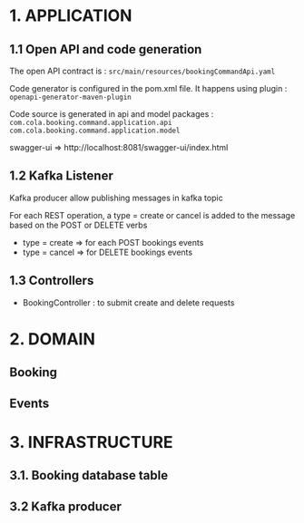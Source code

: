 # 1. APPLICATION

## 1.1 Open API and code generation 
The open API contract is : `src/main/resources/bookingCommandApi.yaml`

Code generator is configured in the pom.xml file. It happens using plugin : `openapi-generator-maven-plugin`

Code source is generated in api and model packages : 
`com.cola.booking.command.application.api`
`com.cola.booking.command.application.model`

swagger-ui => http://localhost:8081/swagger-ui/index.html

## 1.2 Kafka Listener
Kafka producer allow publishing messages in kafka topic

For each REST operation, a type = create or cancel is added to the message based on the POST or DELETE verbs
* type = create => for each POST bookings events
* type = cancel => for DELETE bookings events


## 1.3 Controllers
* BookingController : to submit create and delete requests

# 2. DOMAIN
## Booking
## Events

# 3. INFRASTRUCTURE

## 3.1. Booking database table
## 3.2 Kafka producer
